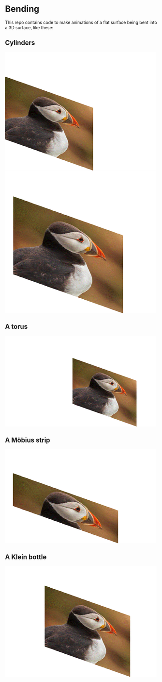 # Bending

This repo contains code to make animations of a flat surface being bent into a 3D surface,
like these:

## Cylinders
![An example animation](examples/cylinder-h.gif)
![An example animation](examples/cylinder-v.gif)

## A torus
![An example animation](examples/torus.gif)

## A M&ouml;bius strip
![An example animation](examples/mobius.gif)

## A Klein bottle
![An example animation](examples/klein-bottle.gif)
